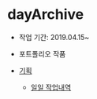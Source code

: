 # dayArchive

- 작업 기간: 2019.04.15~

- 포트폴리오 작품

- [기획](./기획&작업내역/기획.md)
  - [일일 작업내역](./기획&작업내역/작업내역.md)
